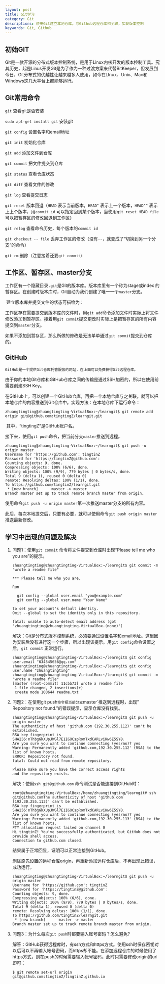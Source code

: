 ```yaml
---
layout: post
title: Git学习
category: Git
descriptions: 使用Git建立本地仓库，与Github远程仓库相关联，实现版本控制
keywords: Git, Github 
---
```


## 初始GIT

​	Git是一款开源的分布式版本控制系统，是用于Linux内核开发的版本控制工具。究其历史，起是Linus开发Git是为了作为一种过渡方案来代替BitKeeper，但发展到今日，Git分布式的优越性让越来越多人使用，如今在LInux、Unix、Mac和Windows这几大平台上都能够运行。

<!-- more --> 

## Git常用命令

`git` 查看git是否安装

`sudo apt-get install git` 安装git

`git config` 设置名字和email地址

`git init` 初始化仓库 

`git add` 添加文件到仓库

`git commit` 把文件提交到仓库

`git status` 查看仓库状态

`git diff` 查看文件的修改

`git log` 查看提交日志

`git reset` 版本回退（`HEAD` 表示当前版本，`HEAD^` 表示上一个版本，`HEAD^^` 表示上上个版本，用`commit id` 可以指定回到某个版本，当使用`git reset HEAD file`可以把暂存区的修改回退到工作区）

`git relog` 查看命令历史，每个版本的`commit id` 

`git checkout -- file` 丢弃工作区的修改（没有`--`，就变成了“切换到另一个分支”的命令）

`git rm` 删除（注意接着还要`git commit`)

## 工作区、暂存区、master分支

​	工作区有一个隐藏目录`.git`是Git的版本库。版本库里有一个称为stage或index 的暂存区。在创建时版本库时，Git自动为我们创建了唯一一个`master`分支。

​	建立版本库并提交文件的状态可描绘为：

​	工作区存在需要提交到版本库的文件时，用`git add`命令添加文件时实际上将文件修改添加到暂存区。接着用`git commit`提交更改时实际上是把暂存区的所有内容提交到`master`分支。

​	如果不添加到暂存区，那么所做的修改是无法单单通过`git commit`提交到仓库的。

## GitHub

 	GitHub是一个提供Git仓库托管服务的网站，在上面可以免费获得Git远程仓库。

​	由于你的本地Git仓库和GitHub仓库之间的传输是通过SSH加密的，所以在使用前需要创建SSH Key。

​	在GitHub上，可以创建一个GitHub仓库，再把一个本地仓库与之关联，就可以把本地仓库的内容推送到Git仓库中。实现方法：在本地仓库下运行命令：

```
zhuangtingting@zhuangtingting-VirtualBox:~/learngit$ git remote add origin git@github.com:tingtingZ/learngit.git
```

​	其中，“tingtingZ“是GitHub账户名。

​	接下来，使用`git push`命令，把当前分支`master`推送到远程。

```
zhuangtingting@zhuangtingting-VirtualBox:~/learngit$ git push -u origin master
Username for 'https://github.com': tingtinZ
Password for 'https://tingtinZ@github.com': 
Counting objects: 9, done.
Compressing objects: 100% (6/6), done.
Writing objects: 100% (9/9), 779 bytes | 0 bytes/s, done.
Total 9 (delta 1), reused 0 (delta 0)
remote: Resolving deltas: 100% (1/1), done.
To https://github.com/tingtinZ/learngit.git
 * [new branch]      master -> master
Branch master set up to track remote branch master from origin.
```

​	使用命令`git push -u origin master`第一次推送master分支的所有内容。

​	此后，每次本地提交后，只要有必要，就可以使用命令`git push origin master`推送最新修改。



## 学习中出现的问题及解决

1. 问题1：使用`git commit` 命令将文件提交到仓库时出现“Please tell me who you are”的提示。

   ```
   zhuangtingting@zhuangtingting-VirtualBox:~/learngit$ git commit -m "wrote a readme file"

   *** Please tell me who you are.

   Run

     git config --global user.email "you@example.com"
     git config --global user.name "Your Name"

   to set your account's default identity.
   Omit --global to set the identity only in this repository.

   fatal: unable to auto-detect email address (got 'zhuangtingting@zhuangtingting-VirtualBox.(none)')
   ```

   解决：Git是分布式版本控制系统，必须要通过设置名字和email地址。这里因为安装后没有进行这一个步骤，所以出现该提示。用`git config`命令设置之后，`git commit` 正常运行。

   ```
   zhuangtingting@zhuangtingting-VirtualBox:~/learngit$ git config user.email "634545656@qq.com"
   zhuangtingting@zhuangtingting-VirtualBox:~/learngit$ git config user.name "zhuangtingting"
   zhuangtingting@zhuangtingting-VirtualBox:~/learngit$ git commit -m "wrote a readme file"
   [master (root-commit) 11cbb73] wrote a readme file
    1 file changed, 2 insertions(+)
    create mode 100644 readme.txt
   ```

2. 问题2：在使用git push`命令把当前分支`master`推送到远程时，出现” Repository not found.”的错误提示，显示仓库没有找到。

   ```
   zhuangtingting@zhuangtingting-VirtualBox:~/learngit$ git push -u origin master
   The authenticity of host 'github.com (192.30.255.112)' can't be established.
   RSA key fingerprint is SHA256:nThbg6kXUpJWGl7E1IGOCspRomTxdCARLviKw6E5SY8.
   Are you sure you want to continue connecting (yes/no)? yes
   Warning: Permanently added 'github.com,192.30.255.112' (RSA) to the list of known hosts.
   ERROR: Repository not found.
   fatal: Could not read from remote repository.

   Please make sure you have the correct access rights
   and the repository exists.
   ```

   解决：使用`ssh git@github.com` 命令测试是否能连接到GitHub时：

   ```
   root@zhuangtingting-VirtualBox:/home/zhuangtingting/learngit# ssh git@github.comThe authenticity of host 'github.com (192.30.255.113)' can't be established.
   RSA key fingerprint is SHA256:nThbg6kXUpJWGl7E1IGOCspRomTxdCARLviKw6E5SY8.
   Are you sure you want to continue connecting (yes/no)? yes
   Warning: Permanently added 'github.com,192.30.255.113' (RSA) to the list of known hosts.
   PTY allocation request failed on channel 0
   Hi tingtinZ! You've successfully authenticated, but GitHub does not provide shell access.
   Connection to github.com closed.
   ```

   结果属于正常回显，证明可以正常连接到GitHub。

   删除原先设置的远程仓库origin，再重新添加远程仓库后，不再出现此错误，成功运行。

   ```
   zhuangtingting@zhuangtingting-VirtualBox:~/learngit$ git push -u origin master
   Username for 'https://github.com': tingtinZ
   Password for 'https://tingtinZ@github.com': 
   Counting objects: 9, done.
   Compressing objects: 100% (6/6), done.
   Writing objects: 100% (9/9), 779 bytes | 0 bytes/s, done.
   Total 9 (delta 1), reused 0 (delta 0)
   remote: Resolving deltas: 100% (1/1), done.
   To https://github.com/tingtinZ/learngit.git
    * [new branch]      master -> master
   Branch master set up to track remote branch master from origin.
   ```

3. 问题3：为什么每次`git push`时都要输入账号密码？怎么避免?

   解答：GitHub获得远程库时，有ssh方式和https方式。使用ssh时保存密钥对以后可以不再输入帐号密码，而https却不能。在添加远程仓库的时候使用了https方式，则在push的时候需要输入帐号密码，此时只需要修改origin的url即可：

   ```
   $ git remote set-url origin git@github.com:tingtinZ/tingtinZ.github.io
   ```


